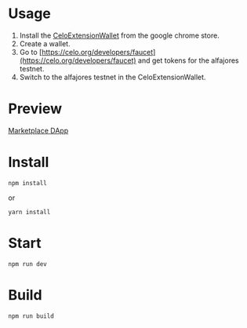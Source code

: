 # Usage
1. Install the [CeloExtensionWallet](https://chrome.google.com/webstore/detail/celoextensionwallet/kkilomkmpmkbdnfelcpgckmpcaemjcdh?hl=en) from the google chrome store.
2. Create a wallet.
3. Go to [https://celo.org/developers/faucet](https://celo.org/developers/faucet) and get tokens for the alfajores testnet.
4. Switch to the alfajores testnet in the CeloExtensionWallet.

# Preview
[Marketplace DApp](https://moritzfelipe.github.io/celo-marketplace-dapp/)

# Install

```
npm install
```

or 

```
yarn install
```

# Start

```
npm run dev
```

# Build

```
npm run build
```
